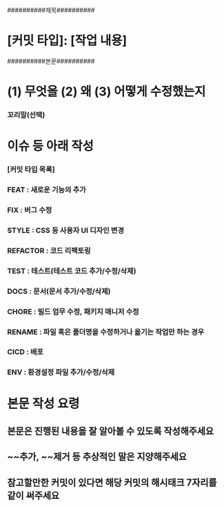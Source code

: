 ##########제목##########
# [커밋 타입]: [작업 내용]

##########본문##########
# (1) 무엇을 (2) 왜 (3) 어떻게 수정했는지

### 꼬리말(선택)
# 이슈 등 아래 작성

### [커밋 타입 목록]

### FEAT        : 새로운 기능의 추가
### FIX         : 버그 수정
### STYLE       : CSS 등 사용자 UI 디자인 변경
### REFACTOR    : 코드 리팩토링
### TEST        : 테스트(테스트 코드 추가/수정/삭제)
### DOCS        : 문서(문서 추가/수정/삭제)
### CHORE       : 빌드 업무 수정, 패키지 매니저 수정
### RENAME      : 파일 혹은 폴더명을 수정하거나 옮기는 작업만 하는 경우
### CICD        : 배포
### ENV         : 환경설정 파일 추가/수정/삭제

# 본문 작성 요령

## 본문은 진행된 내용을 잘 알아볼 수 있도록 작성해주세요
## ~~추가, ~~제거 등 추상적인 말은 지양해주세요
## 참고할만한 커밋이 있다면 해당 커밋의 해시태크 7자리를 같이 써주세요
